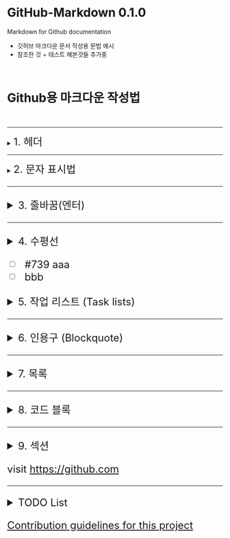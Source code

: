 # GitHub-Markdown 0.1.0
Markdown for Github documentation
- 깃허브 마크다운 문서 작성용 문법 예시
- 참조한 것 + 테스트 해본것들 추가중


<br/>

# Github용 마크다운 작성법

<br/>

---
<details>
<summary><font size="5"> 1. 헤더 </font></summary>

### 문법
<pre>
# 제목 1
## 제목 2
### 제목 3
#### 제목 4
##### 제목 5
###### 제목 6
</pre>
### 보기
# 제목 1
## 제목 2
### 제목 3
#### 제목 4
##### 제목 5
###### 제목 6
</details>

---
<details>
<summary><font size="5"> 2. 문자 표시법 </summary>

### 문법
<pre>
**강조**
__강조__
*이탤릭*
_이탤릭_
~~취소선~~
***모두 강조 및 이탤릭***
<[!]> 슈퍼스크립트 </[!]> <-- [!] 위치에 sup 작성
<[!]> 서브스크립트 </[!]> <-- [!] 위치에 sub 작성
</pre>

### 보기
**강조** <br/>
__강조__ <br/>
*이탤릭* <br/>
_이탤릭_ <br/>
~~취소선~~ <br/>
***모두 강조 및 이탤릭*** <br/>
<sup> 슈퍼스크립트 </sup> <br/>
<sub> 서브스크립트 </sub> <br/>

<br/>

### 주의사항
문자열과 명령어 사이에 빈칸이 있으면 정상 동작하지 않음
#### 문법
<pre>
__ 강조 __
</pre>
#### 미리보기
__ 강조 __
</details>

---
<details>
<summary><font size="5"> 3. 줄바꿈(엔터) </font></summary>

- 문서를 작성할 때의 엔터는 결과물에서 적용되지 않는다. 줄바꿈(엔터)에 대한 문법이 추가로 존재한다.

### 문법
<pre>
<[!]/> <- [!] 위치에 br 입력
</pre>

### 미리보기
테스트1
<br/>
테스트2
<br/>
</details>

---
<details>
<summary><font size="5"> 4. 수평선 </font></summary>

### 문법
<pre>
---
***
___
</pre>

### 미리보기
---
***
___
</details>

- [ ] #739 aaa
- [ ] bbb

<details>
<summary> <font size="5"> 5. 작업 리스트 (Task lists) </font> </summary>

### 문법
<pre>
*type what grammer is*
</pre>

### 미리보기


<br/>

### 주의사항
*주의해야 할 사항 개요*
#### 문법
<pre>
*잘못 쓴 코드 문법*
</pre>
#### 미리보기
*잘못 쓴 코드 미리보기*

</details>

---
<details>
<summary><font size="5"> 6. 인용구 (Blockquote) </font></summary>

### 문법
<pre>
> 블록 1
> > 블록 2
> > > 블록 3
> > > > 블록 4
> > > > > 블록 5
</pre>

### 주의사항
> 블록 1
> > 블록 2
> > > 블록 3
> > > > 블록 4
> > > > > 블록 5
</details>


---
<details>
<summary><font size="5"> 7. 목록</font></summary>

### 문법
<pre>
- 목록 1
- - 목록 2
- - - 목록 3

-   - 목록 4
  - - 목록 5
    - 목록 6

-   -   - 목록 7
    -   - 목록 8
    -   -   - 목록 9

- 목록 10
    - 목록 11
        - 목록 12
</pre>

### 미리보기
- 목록 1
- - 목록 2
- - - 목록 3
<br/>

-   - 목록 4
  - - 목록 5
    - 목록 6
<br/>

-   -   - 목록 7
    -   - 목록 8
    -   -   - 목록 9
<br/>

- 목록 10
    - 목록 11
        - 목록 12
<br/>

1. 목록 13
    1. 목록 14
        1. 목록 15
        1. 목록 16
1. 목록 17
1. 목록 18
    1. 목록 19

### 주의사항
목록 생성은 바(-)로 수행한다.
하위 목록 생성시 - 사이에 공백 또는 탭 문자를 넣어서 하위 목록을 생성 가능하다.
특징으로 상위 목록 표시와 하위 목록 표시를 동시에 할 수 있다.
</details>

---
<details>
<summary><font size="5"> 8. 코드 블록 </font></summary>

### 문법
<pre>
```
print('hello world!)
```

```python
print('hello world!)
```
</pre>

### 미리보기
```
print('hello world!')
```

```python
print('hello world!')
```

<br/>

### 주의사항
<pre>
문법 강조 (syntax highliting)
첫 ```의 뒤에 코드 블록 안에 작성한 코드의 사용 언어를 입력하면 코드에 색이 입혀진다.
</pre>
</details>

---
<details>
<summary> <font size="5"> 9. 섹션 </font></summary>

### 문법
<pre>
<[!]> <- [!]에 detail 작성
<[?]> 문서 접기 </[?]> <- [?]에 summary 작성
    문서 내용
</[!]> <- [!]에 detail 작성
</pre>


### 미리보기
<details>
<summary> 섹션 </summary>
문서 내용
</details>

<br/>

### 주의사항
summary 항목은 작성하지 않아도 동작함
- 이 경우 접은 문단의 제목은 기본값 '세부정보' 적용되는듯
</details>

</details>

visit https://github.com

---
<details>
<summary> TODO List</summary>

- 테이블 (tables) (기본)
- 링크 (link) (기본)
- 파일 업로드 (기본, 테스트 필요)
- 다이어그램 (diagram) (응용)
- 수학표현식 (Mathematical expressions) (응용)
- 자동 링크 url (Autolinked references and URLs) (응용)

</details>

[Contribution guidelines for this project](Templates/CategoryTemplate.md)